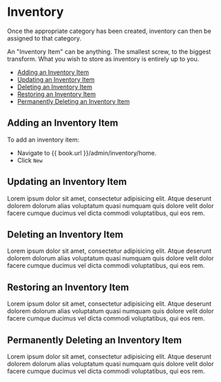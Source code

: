 # Inventory

Once the appropriate category has been created, inventory can then be assigned to that category.

An "Inventory Item" can be anything. The smallest screw, to the biggest transform. What you wish to store as inventory is entirely up to you.

* [Adding an Inventory Item](#adding-an-inventory-item)
* [Updating an Inventory Item](#updating-an-inventory-item)
* [Deleting an Inventory Item](#deleting-an-inventory-item)
* [Restoring an Inventory Item](#restoring-an-inventory-item)
* [Permanently Deleting an Inventory Item](#permanently-deleting-an-inventory-item)

## Adding an Inventory Item

To add an inventory item:

* Navigate to {{ book.url }}/admin/inventory/home.
* Click `New`


## Updating an Inventory Item

Lorem ipsum dolor sit amet, consectetur adipisicing elit. Atque deserunt dolorem dolorum alias voluptatum quasi numquam quis dolore velit dolor facere cumque ducimus vel dicta commodi voluptatibus, qui eos rem.

## Deleting an Inventory Item

Lorem ipsum dolor sit amet, consectetur adipisicing elit. Atque deserunt dolorem dolorum alias voluptatum quasi numquam quis dolore velit dolor facere cumque ducimus vel dicta commodi voluptatibus, qui eos rem.

## Restoring an Inventory Item

Lorem ipsum dolor sit amet, consectetur adipisicing elit. Atque deserunt dolorem dolorum alias voluptatum quasi numquam quis dolore velit dolor facere cumque ducimus vel dicta commodi voluptatibus, qui eos rem.

## Permanently Deleting an Inventory Item

Lorem ipsum dolor sit amet, consectetur adipisicing elit. Atque deserunt dolorem dolorum alias voluptatum quasi numquam quis dolore velit dolor facere cumque ducimus vel dicta commodi voluptatibus, qui eos rem.

